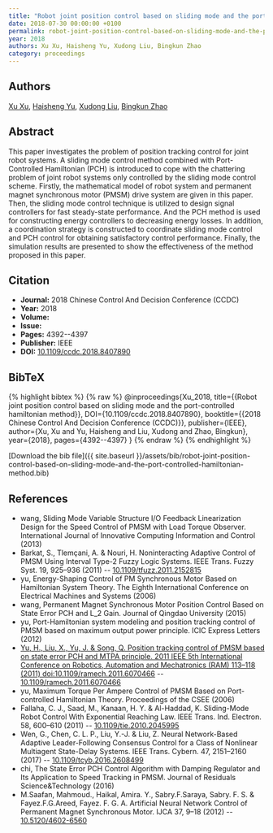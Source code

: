 ```yaml
---
title: "Robot joint position control based on sliding mode and the port-controlled hamiltonian method"
date: 2018-07-30 00:00:00 +0100
permalink: robot-joint-position-control-based-on-sliding-mode-and-the-port-controlled-hamiltonian-method
year: 2018
authors: Xu Xu, Haisheng Yu, Xudong Liu, Bingkun Zhao
category: proceedings
---
```

 
## Authors
[Xu Xu](authors/xu-xu), [Haisheng Yu](authors/haisheng-yu), [Xudong Liu](authors/xudong-liu), [Bingkun Zhao](authors/bingkun-zhao)
 
## Abstract
This paper investigates the problem of position tracking control for joint robot systems. A sliding mode control method combined with Port-Controlled Hamiltonian (PCH) is introduced to cope with the chattering problem of joint robot systems only controlled by the sliding mode control scheme. Firstly, the mathematical model of robot system and permanent magnet synchronous motor (PMSM) drive system are given in this paper. Then, the sliding mode control technique is utilized to design signal controllers for fast steady-state performance. And the PCH method is used for constructing energy controllers to decreasing energy losses. In addition, a coordination strategy is constructed to coordinate sliding mode control and PCH control for obtaining satisfactory control performance. Finally, the simulation results are presented to show the effectiveness of the method proposed in this paper.
 
## Citation
- **Journal:** 2018 Chinese Control And Decision Conference (CCDC)
- **Year:** 2018
- **Volume:** 
- **Issue:** 
- **Pages:** 4392--4397
- **Publisher:** IEEE
- **DOI:** [10.1109/ccdc.2018.8407890](https://doi.org/10.1109/ccdc.2018.8407890)
 
## BibTeX
{% highlight bibtex %}
{% raw %}
@inproceedings{Xu_2018,
  title={{Robot joint position control based on sliding mode and the port-controlled hamiltonian method}},
  DOI={10.1109/ccdc.2018.8407890},
  booktitle={{2018 Chinese Control And Decision Conference (CCDC)}},
  publisher={IEEE},
  author={Xu, Xu and Yu, Haisheng and Liu, Xudong and Zhao, Bingkun},
  year={2018},
  pages={4392--4397}
}
{% endraw %}
{% endhighlight %}
 
[Download the bib file]({{ site.baseurl }}/assets/bib/robot-joint-position-control-based-on-sliding-mode-and-the-port-controlled-hamiltonian-method.bib)
 
## References
- wang, Sliding Mode Variable Structure I/O Feedback Linearization Design for the Speed Control of PMSM with Load Torque Observer. International Journal of Innovative Computing Information and Control (2013)
- Barkat, S., Tlemçani, A. & Nouri, H. Noninteracting Adaptive Control of PMSM Using Interval Type-2 Fuzzy Logic Systems. IEEE Trans. Fuzzy Syst. 19, 925–936 (2011) -- [10.1109/tfuzz.2011.2152815](https://doi.org/10.1109/tfuzz.2011.2152815)
- yu, Energy-Shaping Control of PM Synchronous Motor Based on Hamiltonian System Theory. The Eighth International Conference on Electrical Machines and Systems (2006)
- wang, Permanent Magnet Synchronous Motor Position Control Based on State Error PCH and L_2 Gain. Journal of Qingdao University (2015)
- yu, Port-Hamiltonian system modeling and position tracking control of PMSM based on maximum output power principle. ICIC Express Letters (2012)
- [Yu, H., Liu, X., Yu, J. & Song, Q. Position tracking control of PMSM based on state error PCH and MTPA principle. 2011 IEEE 5th International Conference on Robotics, Automation and Mechatronics (RAM) 113–118 (2011) doi:10.1109/ramech.2011.6070466](position-tracking-control-of-pmsm-based-on-state-error-pch-and-mtpa-principle) -- [10.1109/ramech.2011.6070466](https://doi.org/10.1109/ramech.2011.6070466)
- yu, Maximum Torque Per Ampere Control of PMSM Based on Port-controlled Hamiltonian Theory. Proceedings of the CSEE (2006)
- Fallaha, C. J., Saad, M., Kanaan, H. Y. & Al-Haddad, K. Sliding-Mode Robot Control With Exponential Reaching Law. IEEE Trans. Ind. Electron. 58, 600–610 (2011) -- [10.1109/tie.2010.2045995](https://doi.org/10.1109/tie.2010.2045995)
- Wen, G., Chen, C. L. P., Liu, Y.-J. & Liu, Z. Neural Network-Based Adaptive Leader-Following Consensus Control for a Class of Nonlinear Multiagent State-Delay Systems. IEEE Trans. Cybern. 47, 2151–2160 (2017) -- [10.1109/tcyb.2016.2608499](https://doi.org/10.1109/tcyb.2016.2608499)
- chi, The State Error PCH Control Algorithm with Damping Regulator and Its Application to Speed Tracking in PMSM. Journal of Residuals Science&Technology (2016)
- M.Saafan, Mahmoud., Haikal, Amira. Y., Sabry.F.Saraya, Sabry. F. S. & Fayez.F.G.Areed, Fayez. F. G. A. Artificial Neural Network Control of Permanent Magnet Synchronous Motor. IJCA 37, 9–18 (2012) -- [10.5120/4602-6560](https://doi.org/10.5120/4602-6560)

